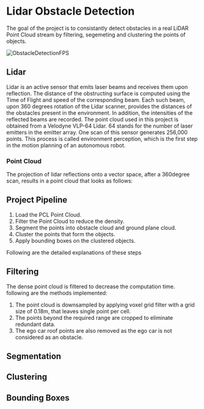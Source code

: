 # Lidar Obstacle Detection
The goal of the project is to consistantly detect obstacles in a real LiDAR Point Cloud stream by filtering, segemeting and clustering the points of objects. 

![ObstacleDetectionFPS](https://user-images.githubusercontent.com/48198017/128245366-c20b806b-392d-42f2-9f7c-ce4bff5607dd.gif)

## Lidar
Lidar is an active sensor that emits laser beams and receives them upon reflection. The distance of the obstructing surface is computed using the Time of Flight and speed of the corresponding beam. Each such beam, upon 360 degrees rotation of the Lidar scanner, provides the distances of the obstacles present in the environment. In addition, the intensities of the reflected beams are recorded.  The point cloud used in this project is obtained from a Velodyne VLP-64 Lidar. 64 stands for the number of laser emitters in the emitter array. One scan of this sensor generates 256,000 points. This process is called environment perception, which is the first step in the motion planning of an autonomous robot. 

### Point Cloud
The projection of lidar reflections onto a vector space, after a 360degree scan, results in a point cloud that looks as follows:
<insert point cloud>



## Project Pipeline
1. Load the PCL Point Cloud.
2. Filter the Point Cloud to reduce the density.
3. Segment the points into obstacle cloud and ground plane cloud.
4. Cluster the points that form the objects.
5. Apply bounding boxes on the clustered objects.

Following are the detailed explanations of these steps

## Filtering
The dense point cloud is filtered to decrease the computation time. following are the methods implemented:
1. The point cloud is downsampled by applying voxel grid filter with a grid size of 0.18m, that leaves single point per cell. 
2. The points beyond the required range are cropped to eliminate redundant data. 
3. The ego car roof points are also removed as the ego car is not considered as an obstacle. 
 
## Segmentation
 
## Clustering 
 
## Bounding Boxes
 


